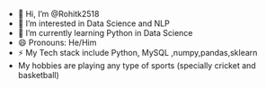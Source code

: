 - 👋 Hi, I’m @Rohitk2518
- 👀 I’m interested in Data Science and NLP
- 🌱 I’m currently learning Python in Data Science
- 😄 Pronouns: He/Him
- ⚡ My Tech stack include Python, MySQL ,numpy,pandas,sklearn
-  My hobbies are playing any type of sports (specially cricket and basketball)

<!---
Rohitk2518/Rohitk2518 is a ✨ special ✨ repository because its `README.md` (this file) appears on your GitHub profile.
You can click the Preview link to take a look at your changes.
--->
